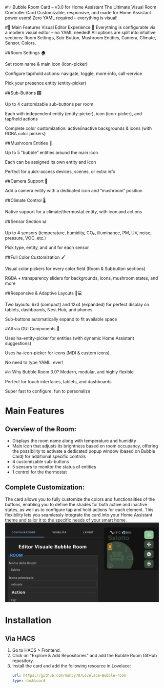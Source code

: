 #✨ Bubble Room Card – v3.0 for Home Assistant
The Ultimate Visual Room Controller Card
Customizable, responsive, and made for Home Assistant power users!
Zero YAML required – everything is visual!

#🚀 Main Features
Visual Editor Experience 🎨
Everything is configurable via a modern visual editor – no YAML needed! All options are split into intuitive sections:
Room Settings, Sub-Button, Mushroom Entities, Camera, Climate, Sensor, Colors.

##Room Settings 🏠

Set room name & main icon (icon-picker)

Configure tap/hold actions: navigate, toggle, more-info, call-service

Pick your presence entity (entity-picker)

##Sub-Buttons 🎛️

Up to 4 customizable sub-buttons per room

Each with independent entity (entity-picker), icon (icon-picker), and tap/hold actions

Complete color customization: active/inactive backgrounds & icons (with RGBA color pickers)

##Mushroom Entities 🍄

Up to 5 “bubble” entities around the main icon

Each can be assigned its own entity and icon

Perfect for quick-access devices, scenes, or extra info

##Camera Support 🎥

Add a camera entity with a dedicated icon and “mushroom” position

##Climate Control 🌡️

Native support for a climate/thermostat entity, with icon and actions

##Sensor Section 📊

Up to 4 sensors (temperature, humidity, CO₂, illuminance, PM, UV, noise, pressure, VOC, etc.)

Pick type, entity, and unit for each sensor

##Full Color Customization 🖌️

Visual color pickers for every color field (Room & Subbutton sections)

RGBA + transparency sliders for backgrounds, icons, mushroom states, and more

##Responsive & Adaptive Layouts 📱💻

Two layouts: 6x3 (compact) and 12x4 (expanded) for perfect display on tablets, dashboards, Nest Hub, and phones

Sub-buttons automatically expand to fit available space

#All via GUI Components 🧩

Uses ha-entity-picker for entities (with dynamic Home Assistant suggestions)

Uses ha-icon-picker for icons (MDI & custom icons)

No need to type YAML, ever!

#🔥 Why Bubble Room 3.0?
Modern, modular, and highly flexible

Perfect for touch interfaces, tablets, and dashboards

Super fast to configure, fun to personalize




# Main Features
## Overview of the Room:
- Displays the room name along with temperature and humidity
- Main icon that adjusts its brightness based on room occupancy, offering the possibility to activate a dedicated popup window (based on Bubble Card) for additional specific controls
- 4 customizable sub-buttons
- 5 sensors to monitor the status of entities
- 1 control for the thermostat
## Complete Customization:
The card allows you to fully customize the colors and functionalities of the buttons, enabling you to define the shades for both active and inactive states, as well as to configure tap and hold actions for each element. This flexibility lets you seamlessly integrate the card into your Home Assistant theme and tailor it to the specific needs of your smart home.
![Bubble Room](img/bubble-room3.png)

# Installation
## Via HACS
1. Go to HACS > Frontend.
2. Click on "Explore & Add Repositories" and add the Bubble Room GitHub repository.
3. Install the card and add the following resource in Lovelace:
     ```yaml
   url: https://github.com/mon3y78/Lovelace-Bubble-room
   type: dashboard
